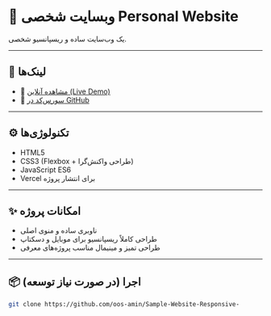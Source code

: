 # 🚀 وبسایت شخصی Personal Website

یک وب‌سایت ساده و ریسپانسیو شخصی.  

---

## 🔗 لینک‌ها

- 🔴 [مشاهده آنلاین (Live Demo)](https://sample-website-responsive.vercel.app/)
- 🧠 [سورس‌کد در GitHub](https://sample-website-responsive.vercel.app/)

---

## ⚙️ تکنولوژی‌ها

- HTML5  
- CSS3 (Flexbox + طراحی واکنش‌گرا)  
- JavaScript ES6  
- Vercel برای انتشار پروژه

---

## ✨ امکانات پروژه

- ناوبری ساده و منوی اصلی
- طراحی کاملاً ریسپانسیو برای موبایل و دسکتاپ
- طراحی تمیز و مینیمال مناسب پروژه‌های معرفی

---

## 📦  اجرا (در صورت نیاز توسعه)

```bash
git clone https://github.com/oos-amin/Sample-Website-Responsive-
